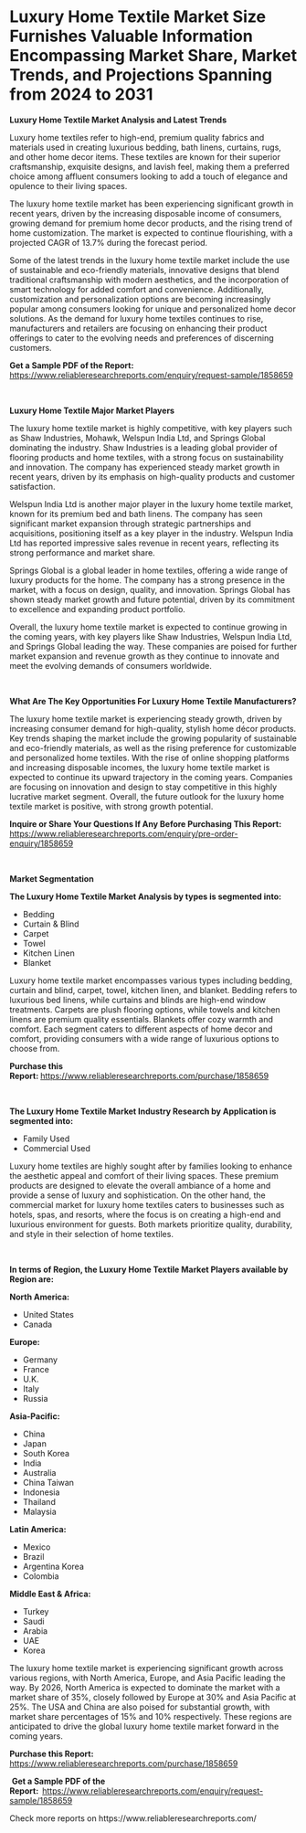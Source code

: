 <p><h1>Luxury Home Textile Market Size Furnishes Valuable Information Encompassing Market Share, Market Trends, and Projections Spanning from 2024 to 2031</h1></p><p><strong>Luxury Home Textile Market Analysis and Latest Trends</strong></p>
<p><p>Luxury home textiles refer to high-end, premium quality fabrics and materials used in creating luxurious bedding, bath linens, curtains, rugs, and other home decor items. These textiles are known for their superior craftsmanship, exquisite designs, and lavish feel, making them a preferred choice among affluent consumers looking to add a touch of elegance and opulence to their living spaces.</p><p>The luxury home textile market has been experiencing significant growth in recent years, driven by the increasing disposable income of consumers, growing demand for premium home decor products, and the rising trend of home customization. The market is expected to continue flourishing, with a projected CAGR of 13.7% during the forecast period.</p><p>Some of the latest trends in the luxury home textile market include the use of sustainable and eco-friendly materials, innovative designs that blend traditional craftsmanship with modern aesthetics, and the incorporation of smart technology for added comfort and convenience. Additionally, customization and personalization options are becoming increasingly popular among consumers looking for unique and personalized home decor solutions. As the demand for luxury home textiles continues to rise, manufacturers and retailers are focusing on enhancing their product offerings to cater to the evolving needs and preferences of discerning customers.</p></p>
<p><strong>Get a Sample PDF of the Report:&nbsp;</strong> <a href="https://www.reliableresearchreports.com/enquiry/request-sample/1858659">https://www.reliableresearchreports.com/enquiry/request-sample/1858659</a></p>
<p>&nbsp;</p>
<p><strong>Luxury Home Textile Major Market Players</strong></p>
<p><p>The luxury home textile market is highly competitive, with key players such as Shaw Industries, Mohawk, Welspun India Ltd, and Springs Global dominating the industry. Shaw Industries is a leading global provider of flooring products and home textiles, with a strong focus on sustainability and innovation. The company has experienced steady market growth in recent years, driven by its emphasis on high-quality products and customer satisfaction.</p><p>Welspun India Ltd is another major player in the luxury home textile market, known for its premium bed and bath linens. The company has seen significant market expansion through strategic partnerships and acquisitions, positioning itself as a key player in the industry. Welspun India Ltd has reported impressive sales revenue in recent years, reflecting its strong performance and market share.</p><p>Springs Global is a global leader in home textiles, offering a wide range of luxury products for the home. The company has a strong presence in the market, with a focus on design, quality, and innovation. Springs Global has shown steady market growth and future potential, driven by its commitment to excellence and expanding product portfolio.</p><p>Overall, the luxury home textile market is expected to continue growing in the coming years, with key players like Shaw Industries, Welspun India Ltd, and Springs Global leading the way. These companies are poised for further market expansion and revenue growth as they continue to innovate and meet the evolving demands of consumers worldwide.</p></p>
<p>&nbsp;</p>
<p><strong>What Are The Key Opportunities For Luxury Home Textile Manufacturers?</strong></p>
<p><p>The luxury home textile market is experiencing steady growth, driven by increasing consumer demand for high-quality, stylish home décor products. Key trends shaping the market include the growing popularity of sustainable and eco-friendly materials, as well as the rising preference for customizable and personalized home textiles. With the rise of online shopping platforms and increasing disposable incomes, the luxury home textile market is expected to continue its upward trajectory in the coming years. Companies are focusing on innovation and design to stay competitive in this highly lucrative market segment. Overall, the future outlook for the luxury home textile market is positive, with strong growth potential.</p></p>
<p><strong>Inquire or Share Your Questions If Any Before Purchasing This Report:</strong> <a href="https://www.reliableresearchreports.com/enquiry/pre-order-enquiry/1858659">https://www.reliableresearchreports.com/enquiry/pre-order-enquiry/1858659</a></p>
<p>&nbsp;</p>
<p><strong>Market Segmentation</strong></p>
<p><strong>The Luxury Home Textile Market Analysis by types is segmented into:</strong></p>
<p><ul><li>Bedding</li><li>Curtain & Blind</li><li>Carpet</li><li>Towel</li><li>Kitchen Linen</li><li>Blanket</li></ul></p>
<p><p>Luxury home textile market encompasses various types including bedding, curtain and blind, carpet, towel, kitchen linen, and blanket. Bedding refers to luxurious bed linens, while curtains and blinds are high-end window treatments. Carpets are plush flooring options, while towels and kitchen linens are premium quality essentials. Blankets offer cozy warmth and comfort. Each segment caters to different aspects of home decor and comfort, providing consumers with a wide range of luxurious options to choose from.</p></p>
<p><strong>Purchase this Report:&nbsp;</strong><a href="https://www.reliableresearchreports.com/purchase/1858659">https://www.reliableresearchreports.com/purchase/1858659</a></p>
<p>&nbsp;</p>
<p><strong>The Luxury Home Textile Market Industry Research by Application is segmented into:</strong></p>
<p><ul><li>Family Used</li><li>Commercial Used</li></ul></p>
<p><p>Luxury home textiles are highly sought after by families looking to enhance the aesthetic appeal and comfort of their living spaces. These premium products are designed to elevate the overall ambiance of a home and provide a sense of luxury and sophistication. On the other hand, the commercial market for luxury home textiles caters to businesses such as hotels, spas, and resorts, where the focus is on creating a high-end and luxurious environment for guests. Both markets prioritize quality, durability, and style in their selection of home textiles.</p></p>
<p>&nbsp;</p>
<p><strong>In terms of Region, the Luxury Home Textile Market Players available by Region are:</strong></p>
<p>
    <p> <strong> North America: </strong>
        <ul>
            <li>United States</li>
            <li>Canada</li>
        </ul>
        </p> 
    <p> <strong> Europe: </strong>
        <ul>
            <li>Germany</li>
            <li>France</li>
            <li>U.K.</li>
            <li>Italy</li>
            <li>Russia</li>
        </ul>
        </p> 
    <p> <strong> Asia-Pacific: </strong>
        <ul>
            <li>China</li>
            <li>Japan</li>
            <li>South Korea</li>
            <li>India</li>
            <li>Australia</li>
            <li>China Taiwan</li>
            <li>Indonesia</li>
            <li>Thailand</li>
            <li>Malaysia</li>
        </ul>
        </p> 
    <p> <strong> Latin America: </strong>
        <ul>
            <li>Mexico</li>
            <li>Brazil</li>
            <li>Argentina Korea</li>
            <li>Colombia</li>
        </ul>
        </p> 
    <p> <strong> Middle East & Africa: </strong>
        <ul>
            <li>Turkey</li>
            <li>Saudi</li>
            <li>Arabia</li>
            <li>UAE</li>
            <li>Korea</li>
        </ul>
    </p>
    </p>
<p><p>The luxury home textile market is experiencing significant growth across various regions, with North America, Europe, and Asia Pacific leading the way. By 2026, North America is expected to dominate the market with a market share of 35%, closely followed by Europe at 30% and Asia Pacific at 25%. The USA and China are also poised for substantial growth, with market share percentages of 15% and 10% respectively. These regions are anticipated to drive the global luxury home textile market forward in the coming years.</p></p>
<p><strong>Purchase this Report: </strong><a href="https://www.reliableresearchreports.com/purchase/1858659">https://www.reliableresearchreports.com/purchase/1858659</a></p>
<p>&nbsp;<strong>Get a Sample PDF of the Report:&nbsp;&nbsp;</strong><a href="https://www.reliableresearchreports.com/enquiry/request-sample/1858659">https://www.reliableresearchreports.com/enquiry/request-sample/1858659</a></p>
<p><strong></strong></p>
<p>Check more reports on https://www.reliableresearchreports.com/</p>